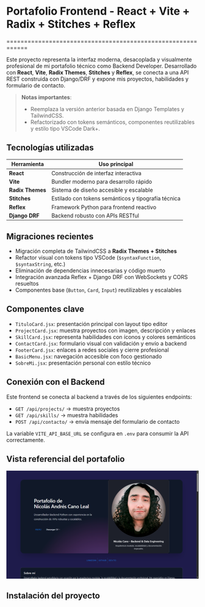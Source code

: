 # Portafolio Frontend - React + Vite + Radix + Stitches + Reflex
============================================================

Este proyecto representa la interfaz moderna, desacoplada y visualmente profesional de mi portafolio técnico como Backend Developer. Desarrollado con **React**, **Vite**, **Radix Themes**, **Stitches** y **Reflex**, se conecta a una API REST construida con Django/DRF y expone mis proyectos, habilidades y formulario de contacto.

> **Notas importantes**:
>
> - Reemplaza la versión anterior basada en Django Templates y TailwindCSS.
> - Refactorizado con tokens semánticos, componentes reutilizables y estilo tipo VSCode Dark+.

## Tecnologías utilizadas

| Herramienta        | Uso principal                                      |
|--------------------|----------------------------------------------------|
| **React**          | Construcción de interfaz interactiva               |
| **Vite**           | Bundler moderno para desarrollo rápido             |
| **Radix Themes**   | Sistema de diseño accesible y escalable            |
| **Stitches**       | Estilado con tokens semánticos y tipografía técnica|
| **Reflex**         | Framework Python para frontend reactivo            |
| **Django DRF**     | Backend robusto con APIs RESTful                   |

## Migraciones recientes

- Migración completa de TailwindCSS a **Radix Themes + Stitches**
- Refactor visual con tokens tipo VSCode (`$syntaxFunction`, `$syntaxString`, etc.)
- Eliminación de dependencias innecesarias y código muerto
- Integración avanzada Reflex + Django DRF con WebSockets y CORS resueltos
- Componentes base (`Button`, `Card`, `Input`) reutilizables y escalables

## Componentes clave

- `TituloCard.jsx`: presentación principal con layout tipo editor
- `ProjectCard.jsx`: muestra proyectos con imagen, descripción y enlaces
- `SkillCard.jsx`: representa habilidades con íconos y colores semánticos
- `ContactCard.jsx`: formulario visual con validación y envío a backend
- `FooterCard.jsx`: enlaces a redes sociales y cierre profesional
- `BasicMenu.jsx`: navegación accesible con foco gestionado
- `SobreMi.jsx`: presentación personal con estilo técnico

## Conexión con el Backend

Este frontend se conecta al backend a través de los siguientes endpoints:

- `GET /api/projects/` → muestra proyectos
- `GET /api/skills/` → muestra habilidades
- `POST /api/contacto/` → envía mensaje del formulario de contacto

La variable `VITE_API_BASE_URL` se configura en `.env` para consumir la API correctamente.

## Vista referencial del portafolio

![Portafolio Preview](./public/portafolio.png)

## Instalación del proyecto
